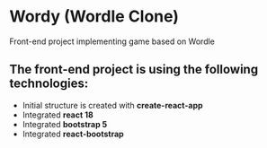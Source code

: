 # Wordy (Wordle Clone)

Front-end project implementing game based on Wordle

## The front-end project is using the following technologies:

* Initial structure is created with **create-react-app**
* Integrated **react 18**
* Integrated **bootstrap 5**
* Integrated **react-bootstrap**

